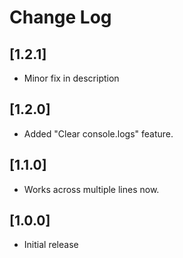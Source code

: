 # Change Log

## [1.2.1]

- Minor fix in description

## [1.2.0]

- Added "Clear console.logs" feature.

## [1.1.0]

- Works across multiple lines now.

## [1.0.0]

- Initial release